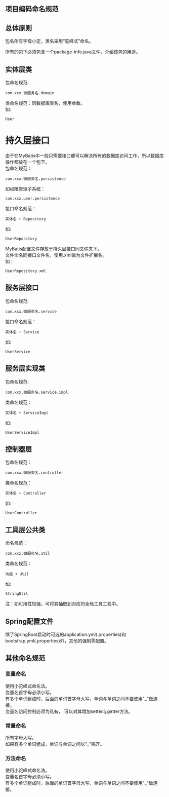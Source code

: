项目编码命名规范
----

## 总体原则

包名所有字母小定，类名采用“驼峰式”命名。

所有的包下必须包含一个package-info.java文件，介绍该包的用途。

## 实体层类

包命名规范:  
    
    com.xxx.微服务名.domain  
    
类命名规范：同数据库表名，使用单数。   
如:  

    User

# 持久层接口

由于在MyBatis中一般只需要接口便可以解决所有的数据库访问工作，所以数据库操作都放在一个包下。  
包命名规范：  

    com.xxx.微服务名.persistence
    
如权限管理子系统：

    com.xxx.user.persistence
    
接口命名规范：

    实体名 + Repository
    
如:

    UserRepository
    
MyBatis配置文件存放于持久层接口同文件夹下。   
文件命名同接口文件名，使用.xml做为文件扩展名。   
如： 

    UserRepository.xml
    
    
## 服务层接口

包命名规范:

    com.xxx.微服务名.service
    
接口命名规范：

    实体名 + Service

如:

    UserService
    
## 服务层实现类

包命名规范:

    com.xxx.微服务名.service.impl
    
类命名规范：

    实体名 + ServiceImpl
    
如:

    UserServiceImpl
    
## 控制器层

包命名规范：

    com.xxx.微服务名.controller
    
类命名规范：

    实体名 + Controller
    
如:

    UserController
    
## 工具层公共类

命名规范：

    com.xxx.微服务名.util
    
类命名规范：

    功能 + Util
    
如:

    StringUtil
    
注：如可用性较强，可将其抽取到对应的全局工具工程中。

## Spring配置文件

除了SpringBoot启动时可选的application.yml(.properties)和bootstrap.yml(.properties)外，其他的强制零配置。

## 其他命名规范

### 变量命名

使用小驼峰式命名法。   
变量名首字母必须小写。   
有多个单词组成时，后面的单词首字母大写，单词与单词之间不要使用"_"做连接。   
变量名访问控制必须为私有， 可以对其增加setter与getter方法。   

### 常量命名

所有字母大写。   
如果有多个单词组成，单词与单词之间以"_"隔开。   

### 方法命名

使用小驼峰式命名法。   
变量名首字母必须小写。   
有多个单词组成时，后面的单词首字母大写，单词与单词之间不要使用"_"做连接。   